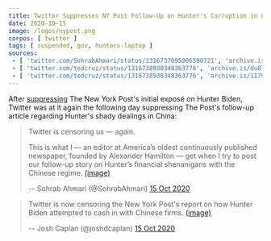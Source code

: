```yaml
---
title: Twitter Suppresses NY Post Follow-Up on Hunter's Corruption in China
date: 2020-10-15
image: /logos/nypost.png
corpos: [ twitter ]
tags: [ suspended, gov, hunters-laptop ]
sources:
 - [ 'twitter.com/SohrabAhmari/status/1316737095906590721', 'archive.is/cstkO' ]
 - [ 'twitter.com/tedcruz/status/1316738930348363776', 'archive.is/du8lv' ]
 - [ 'twitter.com/tedcruz/status/1316738930348363776', 'archive.is/1I79w' ]
---
```


After [suppressing](/e/facebook-twitter-suppress-nypost-hunter-expose/)
The New York Post's initial exposé on Hunter Biden, Twitter was at it again the
following day suppressing The Post's follow-up article regarding Hunter's shady
dealings in China:

> Twitter is censoring us — again.
>
> This is what I — an editor at America’s oldest continuously published
> newspaper, founded by Alexander Hamilton — get when I try to post our
> follow-up story on Hunter’s financial shenanigans with the Chinese regime.
> [(image)](screenshot.jpg)
>
> -- Sohrab Ahmari (@SohrabAhmari) [15 Oct 2020](https://archive.is/cstkO)

> Twitter is now censoring the New York Post's report on how Hunter Biden
> attempted to cash in with Chinese firms.
> [(image)](screenshot1.jpg)
>
> -- Josh Caplan (@joshdcaplan) [15 Oct 2020](https://archive.is/1I79w)
